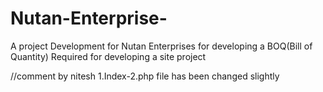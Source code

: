 # Nutan-Enterprise-
A project Development for Nutan Enterprises for developing a BOQ(Bill of Quantity) Required for developing a site project

//comment by nitesh
1.Index-2.php file has been changed slightly
